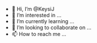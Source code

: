 - 👋 Hi, I’m @KeysiJ
- 👀 I’m interested in ...
- 🌱 I’m currently learning ...
- 💞️ I’m looking to collaborate on ...
- 📫 How to reach me ...

<!---
KeysiJ/KeysiJ is a ✨ special ✨ repository because its `README.md` (this file) appears on your GitHub profile.
You can click the Preview link to take a look at your changes.
--->
